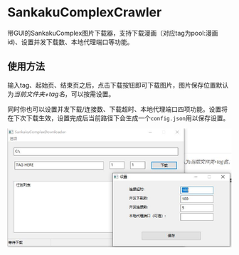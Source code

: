 # SankakuComplexCrawler

带GUI的SankakuComplex图片下载器，支持下载漫画（对应tag为pool:漫画id)、设置并发下载数、本地代理端口等功能。

## 使用方法

输入tag、起始页、结束页之后，点击下载按钮即可下载图片，图片保存位置默认为*当前文件夹+tag名*，可以按需设置。

同时你也可以设置并发下载/连接数、下载超时、本地代理端口四项功能。设置将在下次下载生效，设置完成后当前路径下会生成一个`config.json`用以保存设置。

![示例](./example.jpg)

